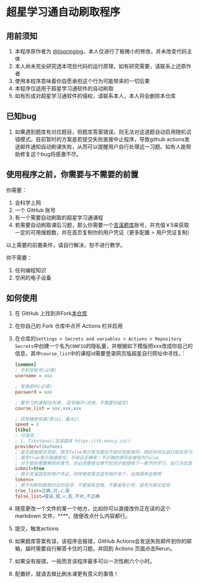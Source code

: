 # 超星学习通自动刷取程序

## 用前须知

1. 本程序原作者为 [@lispringing](https://github.com/lispringing)，本人仅进行了极微小的修改，并未改变代码主体
2. 本人尚未完全研究透本项目代码的运行原理，如有研究需要，请联系上述原作者
3. 使用本程序意味着你自愿承担这个行为可能带来的一切后果
4. 本程序仅适用于超星学习通软件的自动刷取
5. 如有形成对超星学习通软件的侵权，请联系本人，本人将会删除本仓库

## 已知bug

1. 如果遇到题库有对应题目，但题库答案错误，则无法对这道题自动启用随机试错模式。目前暂时的方案是若提交失败直接中止程序，导致github actions发送邮件通知自动刷课失败，从而可以提醒用户自行处理这一习题。如有人能帮助修复这个bug将感激不尽。

## 使用程序之前，你需要与不需要的前置

你需要：

1. 会科学上网
2. 一个 GitHub 账号
3. 有一个需要自动刷取的超星学习通课程
4. 若需要自动刷取课后习题，那么你需要一个[言溪题库](https://tk.enncy.cn/)账号，并充值￥5来获取一定的可用搜题数，并在首页复制你的用户凭证（更多配置 > 用户凭证复制）

以上需要的前置条件，请自行解决，恕不进行教学。

你不需要：

1. 任何编程知识
2. 空闲的电子设备

## 如何使用

1. 在 GitHub 上找到并Fork[本仓库](https://github.com/andyzhouty/SuperStar)
2. 在你自己的 Fork 仓库中点开 Actions 栏并启用
3. 在仓库的`Settings > Secrets and variables > Actions > Repository Secrets`中创建一个名为`CONFIG`的隐私量，并根据如下模版把xxx改成你自己的信息，其中`course_list`中的课程id需要登录网页版超星自行网址中寻找，：

    ```ini
    [common]
    ; 手机号账号(必填)
    username = xxx

    ; 登录密码(必填)
    password = xxx

    ; 要学习的课程ID列表, 逗号隔开(选填，不需要则留空)
    course_list = xxx,xxx,xxx

    ; 视频播放倍速(默认1，最大2)
    speed = 2
    [tiku]
    ; 可选项 :
    ; 1. TikuYanxi(言溪题库 https://tk.enncy.cn/)
    provider=TikuYanxi
    ; 是否直接提交答题，填写false表示答完题后不提交而是保存，随后你可以自行前往学习通修改或提交
    ; 填写true表示直接提交，不保证正确率！不正确的填写会被视为false
    ; 对于那些需要解锁的章节，你必须要提交章节检测才能继续下一章节的学习，自行决定是否开启
    submit=true
    ; 用于言溪题库的用户凭证，同样使用英文逗号隔开多个，会按顺序去使用
    tokens=
    ; 用于判断判断题对应的选项，不要留有空格，不要留有引号，逗号为英文逗号
    true_list=正确,对,√,是
    false_list=错误,错,×,否,不对,不正确
    ```

4. 随意更改一个文件的某一个地方，比如你可以直接改你正在读的这个 markdown 文件，****。随便改点什么内容都行。
5. 提交，触发actions
6. 如果题库答案有误，该程序会报错，GitHub Actions会发送失败邮件到你的邮箱，届时需要自行解答卡住的习题，并回到 Actions 页面点击Rerun。
7. 如果没有报错，一般而言该程序最多可以一次性刷六个小时。
8. 配置好，就请去做比刷水课更有意义的事情！




